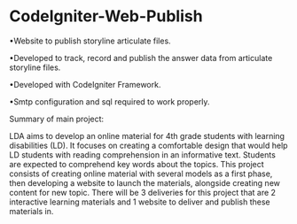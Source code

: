# CodeIgniter-Web-Publish
 
•Website to publish storyline articulate files.

•Developed to track, record and publish the answer data from articulate storyline files.

•Developed with CodeIgniter Framework.

•Smtp configuration and sql required to work properly.


Summary of main project:

LDA aims to develop an online material for 4th grade students with learning disabilities (LD).
It focuses on creating a comfortable design that would help LD students with reading comprehension in an informative text.
Students are expected to comprehend key words about the topics.
This project consists of creating online material with several models as a first phase, then developing a website to launch the materials, alongside creating new content for new topic.
There will be 3 deliveries for this project that are 2 interactive learning materials and 1 website to deliver and publish these materials in.

